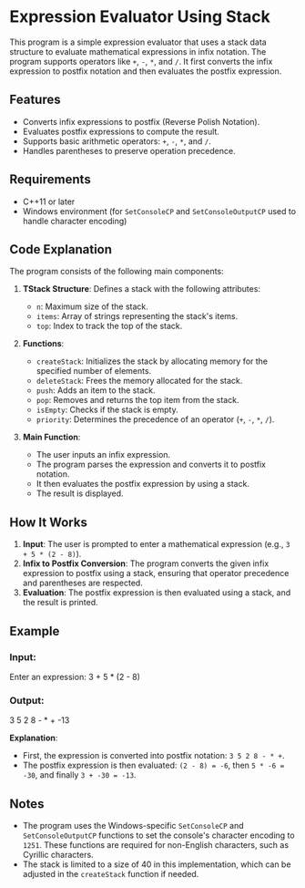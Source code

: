 # Expression Evaluator Using Stack

This program is a simple expression evaluator that uses a stack data structure to evaluate mathematical expressions in infix notation. The program supports operators like `+`, `-`, `*`, and `/`. It first converts the infix expression to postfix notation and then evaluates the postfix expression.

## Features

- Converts infix expressions to postfix (Reverse Polish Notation).
- Evaluates postfix expressions to compute the result.
- Supports basic arithmetic operators: `+`, `-`, `*`, and `/`.
- Handles parentheses to preserve operation precedence.
  
## Requirements

- C++11 or later
- Windows environment (for `SetConsoleCP` and `SetConsoleOutputCP` used to handle character encoding)

## Code Explanation

The program consists of the following main components:

1. **TStack Structure**: Defines a stack with the following attributes:
   - `n`: Maximum size of the stack.
   - `items`: Array of strings representing the stack's items.
   - `top`: Index to track the top of the stack.

2. **Functions**:
   - `createStack`: Initializes the stack by allocating memory for the specified number of elements.
   - `deleteStack`: Frees the memory allocated for the stack.
   - `push`: Adds an item to the stack.
   - `pop`: Removes and returns the top item from the stack.
   - `isEmpty`: Checks if the stack is empty.
   - `priority`: Determines the precedence of an operator (`+`, `-`, `*`, `/`).

3. **Main Function**:
   - The user inputs an infix expression.
   - The program parses the expression and converts it to postfix notation.
   - It then evaluates the postfix expression by using a stack.
   - The result is displayed.

## How It Works

1. **Input**: The user is prompted to enter a mathematical expression (e.g., `3 + 5 * (2 - 8)`).
2. **Infix to Postfix Conversion**: The program converts the given infix expression to postfix using a stack, ensuring that operator precedence and parentheses are respected.
3. **Evaluation**: The postfix expression is then evaluated using a stack, and the result is printed.

## Example

### Input:
Enter an expression: 3 + 5 * (2 - 8)

### Output:
3 5 2 8 - * + -13

**Explanation**:
- First, the expression is converted into postfix notation: `3 5 2 8 - * +`.
- The postfix expression is then evaluated: `(2 - 8) = -6`, then `5 * -6 = -30`, and finally `3 + -30 = -13`.


## Notes
- The program uses the Windows-specific `SetConsoleCP` and `SetConsoleOutputCP` functions to set the console's character encoding to `1251`. These functions are required for non-English characters, such as Cyrillic characters.
- The stack is limited to a size of 40 in this implementation, which can be adjusted in the `createStack` function if needed.

